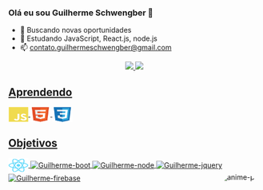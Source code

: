 ### Olá eu sou Guilherme Schwengber 👋

- 🔭 Buscando novas oportunidades
- 🌱 Estudando JavaScript, React.js, node.js
- 📫 contato.guilhermeschwengber@gmail.com

<div align="center">
  <a href="https://github.com/GuilhermeSchwengber20">
  <img height="180em" src="https://github-readme-stats.vercel.app/api?username=GuilhermeSchwengber20&show_icons=true&theme=dark&include_all_commits=true&count_private=true"/>
  <img height="180em" src="https://github-readme-stats.vercel.app/api/top-langs/?username=GuilhermeSchwengber20&layout=compact&langs_count=7&theme=dark"/>
</div>
  
  ## Aprendendo
  <img align="center" alt="Guilherme-Js" height="30" width="40" src="https://raw.githubusercontent.com/devicons/devicon/master/icons/javascript/javascript-plain.svg">
  <img align="center" alt="Guilherme-HTML" height="30" width="40" src="https://raw.githubusercontent.com/devicons/devicon/master/icons/html5/html5-original.svg">
  <img align="center" alt="Guilherme-CSS" height="30" width="40" src="https://raw.githubusercontent.com/devicons/devicon/master/icons/css3/css3-original.svg">
  
  ## Objetivos
  <img align="center" alt="Rafa-React" height="30" width="40" src="https://raw.githubusercontent.com/devicons/devicon/master/icons/react/react-original.svg">
  <img align="center" alt="Guilherme-boot" height="30" width="40" src="https://cdn.jsdelivr.net/gh/devicons/devicon/icons/bootstrap/bootstrap-original.svg" />
  <img align="center" alt="Guilherme-node" height="30" width="40"src="https://cdn.jsdelivr.net/gh/devicons/devicon/icons/nodejs/nodejs-original.svg" />
  <img  align="center" alt="Guilherme-jquery" height="30" width="40" src="https://cdn.jsdelivr.net/gh/devicons/devicon/icons/jquery/jquery-original.svg" />
  <img  align="center" alt="Guilherme-firebase" height="30" width="40"src="https://cdn.jsdelivr.net/gh/devicons/devicon/icons/firebase/firebase-plain.svg" />

  <img align="right" alt="anime-pic" height="150" style="border-radius:50px;"      src="https://media.discordapp.net/attachments/593587569623826434/973383702375727184/Webp.net-gifmaker.gif?width=577&height=577">
  

